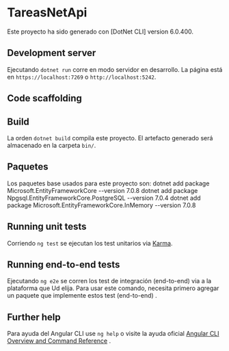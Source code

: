 # TareasNetApi

Este proyecto ha sido generado con [DotNet CLI] version 6.0.400.

## Development server

Ejecutando `dotnet run` corre en modo servidor en desarrollo. La página está en `https://localhost:7269` o `http://localhost:5242`.

## Code scaffolding

## Build

La orden `dotnet build` compila este proyecto. El artefacto generado será almacenado en la carpeta `bin/`.

## Paquetes
Los paquetes base usados para este proyecto son:
dotnet add package Microsoft.EntityFrameworkCore --version 7.0.8
dotnet add package Npgsql.EntityFrameworkCore.PostgreSQL --version 7.0.4
dotnet add package Microsoft.EntityFrameworkCore.InMemory --version 7.0.8

## Running unit tests

Corriendo `ng test` se ejecutan los test unitarios via [Karma](https://karma-runner.github.io).

## Running end-to-end tests

Ejecutando `ng e2e` se corren los test de integración (end-to-end) via a la plataforma que Ud elija. Para usar este comando, necesita primero agregar un paquete que implemente estos test (end-to-end) .

## Further help

Para ayuda del Angular CLI use `ng help` o visite la ayuda oficial [Angular CLI Overview and Command Reference](https://angular.io/cli) .
